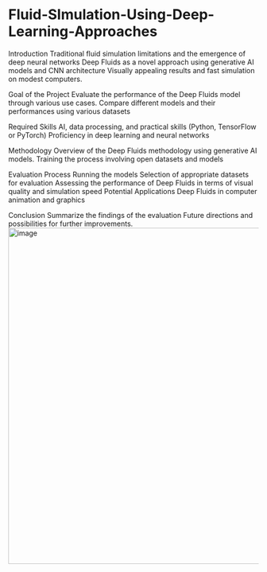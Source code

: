 # Fluid-SImulation-Using-Deep-Learning-Approaches

Introduction
	Traditional fluid simulation limitations and the emergence of deep neural networks
	Deep Fluids as a novel approach using generative AI models and CNN architecture
	Visually appealing results and fast simulation on modest computers.
 
Goal of the Project
	Evaluate the performance of the Deep Fluids model through various use cases.
	Compare different models and their performances using various datasets
 
Required Skills
	AI, data processing, and practical skills (Python, TensorFlow or PyTorch)
	Proficiency in deep learning and neural networks
 
Methodology
	Overview of the Deep Fluids methodology using generative AI models.
	Training the process involving open datasets and models
 
Evaluation Process
	Running the models
	Selection of appropriate datasets for evaluation
	Assessing the performance of Deep Fluids in terms of visual quality and simulation speed
Potential Applications
	Deep Fluids in computer animation and graphics
 
Conclusion
	Summarize the findings of the evaluation
	Future directions and possibilities for further improvements.
<img width="676" alt="image" src="https://github.com/shehreenmushtaq/Fluid-SImulation-Using-Deep-Learning-Approaches/assets/134089847/629f04f8-25ec-424b-9d56-00a15901a3d5">
